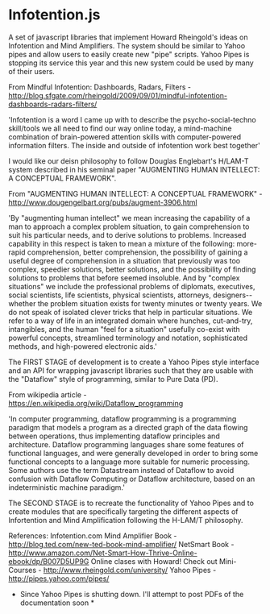 # Infotention.js
A set of javascript libraries that implement Howard Rheingold's ideas on Infotention and Mind Amplifiers. The system should be similar to Yahoo pipes and allow users to easily create new "pipe" scripts. Yahoo Pipes is stopping its service this year and this new system could be used by many of their users. 

From Mindful Infotention: Dashboards, Radars, Filters - http://blog.sfgate.com/rheingold/2009/09/01/mindful-infotention-dashboards-radars-filters/

'Infotention is a word I came up with to describe the psycho-social-techno skill/tools we all need to find our way online today, a mind-machine combination of brain-powered attention skills with computer-powered information filters. The inside and outside of infotention work best together'

I would like our deisn philosophy to follow Douglas Englebart's H/LAM-T system described in his seminal paper "AUGMENTING HUMAN INTELLECT: A CONCEPTUAL FRAMEWORK".

From "AUGMENTING HUMAN INTELLECT: A CONCEPTUAL FRAMEWORK" - http://www.dougengelbart.org/pubs/augment-3906.html

'By "augmenting human intellect" we mean increasing the capability of a man to approach a complex problem situation, to gain comprehension to suit his particular needs, and to derive solutions to problems. Increased capability in this respect is taken to mean a mixture of the following: more-rapid comprehension, better comprehension, the possibility of gaining a useful degree of comprehension in a situation that previously was too complex, speedier solutions, better solutions, and the possibility of finding solutions to problems that before seemed insoluble. And by "complex situations" we include the professional problems of diplomats, executives, social scientists, life scientists, physical scientists, attorneys, designers--whether the problem situation exists for twenty minutes or twenty years. We do not speak of isolated clever tricks that help in particular situations. We refer to a way of life in an integrated domain where hunches, cut-and-try, intangibles, and the human "feel for a situation" usefully co-exist with powerful concepts, streamlined terminology and notation, sophisticated methods, and high-powered electronic aids.'

The FIRST STAGE of development is to create a Yahoo Pipes style interface and an API for wrapping javascript libraries such that they are usable with the "Dataflow" style of programming, similar to Pure Data (PD).

From wikipedia article - https://en.wikipedia.org/wiki/Dataflow_programming

'In computer programming, dataflow programming is a programming paradigm that models a program as a directed graph of the data flowing between operations, thus implementing dataflow principles and architecture. Dataflow programming languages share some features of functional languages, and were generally developed in order to bring some functional concepts to a language more suitable for numeric processing. Some authors use the term Datastream instead of Dataflow to avoid confusion with Dataflow Computing or Dataflow architecture, based on an indeterministic machine paradigm.'

The SECOND STAGE is to recreate the functionality of Yahoo Pipes and to create modules that are specifically targeting the different aspects of Infortention and Mind Amplification following the H-LAM/T philosophy.

References:
Infotention.com
Mind Amplifier Book - http://blog.ted.com/new-ted-book-mind-amplifier/
NetSmart Book - http://www.amazon.com/Net-Smart-How-Thrive-Online-ebook/dp/B007D5UP9G
Online clases with Howard! Check out Mini-Courses - http://www.rheingold.com/university/
Yahoo Pipes - http://pipes.yahoo.com/pipes/
* Since Yahoo Pipes is shutting down. I'll attempt to post PDFs of the documentation soon *

